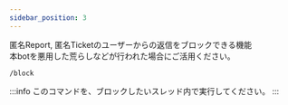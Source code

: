 ```yaml
---
sidebar_position: 3
---
```


匿名Report, 匿名Ticketのユーザーからの返信をブロックできる機能  
本botを悪用した荒らしなどが行われた場合にご活用ください。

```
/block
```
:::info
このコマンドを、ブロックしたいスレッド内で実行してください。
:::